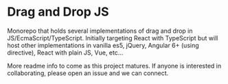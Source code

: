 # Drag and Drop JS

Monorepo that holds several implementations of drag and drop in JS/EcmaScript/TypeScript. Initially targeting React with TypeScript but will host other implementations in vanilla es5, jQuery, Angular 6+ (using directive), React with plain JS, Vue, etc... 

More readme info to come as this project matures. If anyone is interested in collaborating, please open an issue and we can connect.

